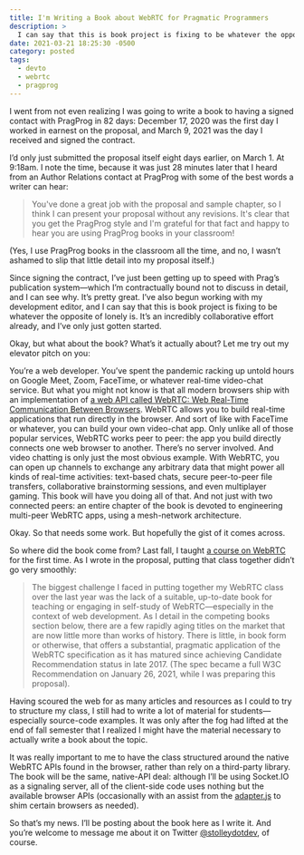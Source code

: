 ```yaml
---
title: I'm Writing a Book about WebRTC for Pragmatic Programmers
description: >
  I can say that this is book project is fixing to be whatever the opposite of lonely is.
date: 2021-03-21 18:25:30 -0500
category: posted
tags:
  - devto
  - webrtc
  - pragprog
---
```


I went from not even realizing I was going to write a book to having a signed contact with PragProg in 82 days: December 17, 2020 was the first day I worked in earnest on the proposal, and March 9, 2021 was the day I received and signed the contract.

I’d only just submitted the proposal itself eight days earlier, on March 1. At 9:18am. I note the time, because it was just 28 minutes later that I heard from an Author Relations contact at PragProg with some of the best words a writer can hear:

> You've done a great job with the proposal and sample chapter, so I think I can present your proposal without any revisions. It's clear that you get the PragProg style and I'm grateful for that fact and happy to hear you are using PragProg books in your classroom!

(Yes, I use PragProg books in the classroom all the time, and no, I wasn’t ashamed to slip that little detail into my proposal itself.)

Since signing the contract, I’ve just been getting up to speed with Prag’s publication system—which I’m contractually bound not to discuss in detail, and I can see why. It’s pretty great. I’ve also begun working with my development editor, and I can say that this is book project is fixing to be whatever the opposite of lonely is. It’s an incredibly collaborative effort already, and I’ve only just gotten started.

Okay, but what about the book? What’s it actually about? Let me try out my elevator pitch on you:

You’re a web developer. You’ve spent the pandemic racking up untold hours on Google Meet, Zoom, FaceTime, or whatever real-time video-chat service. But what you might not know is that all modern browsers ship with an implementation of [a web API called WebRTC: Web Real-Time Communication Between Browsers](https://www.w3.org/TR/webrtc/). WebRTC allows you to build real-time applications that run directly in the browser. And sort of like with FaceTime or whatever, you can build your own video-chat app. Only unlike all of those popular services, WebRTC works peer to peer: the app you build directly connects one web browser to another. There’s no server involved. And video chatting is only just the most obvious example. With WebRTC, you can open up channels to exchange any arbitrary data that might power all kinds of real-time activities: text-based chats, secure peer-to-peer file transfers, collaborative brainstorming sessions, and even multiplayer gaming. This book will have you doing all of that. And not just with two connected peers: an entire chapter of the book is devoted to engineering multi-peer WebRTC apps, using a mesh-network architecture.

Okay. So that needs some work. But hopefully the gist of it comes across.

So where did the book come from? Last fall, I taught [a course on WebRTC](https://courses.stolley.co/rtc/) for the first time. As I wrote in the proposal, putting that class together didn’t go very smoothly:

> The biggest challenge I faced in putting together my WebRTC class over the last year was the lack of a suitable, up-to-date book for teaching or engaging in self-study of WebRTC—especially in the context of web development. As I detail in the competing books section below, there are a few rapidly aging titles on the market that are now little more than works of history. There is little, in book form or otherwise, that offers a substantial, pragmatic application of the WebRTC specification as it has matured since achieving Candidate Recommendation status in late 2017. (The spec became a full W3C Recommendation on January 26, 2021, while I was preparing this proposal).

Having scoured the web for as many articles and resources as I could to try to structure my class, I still had to write a lot of material for students—especially source-code examples. It was only after the fog had lifted at the end of fall semester that I realized I might have the material necessary to actually write a book about the topic.

It was really important to me to have the class structured around the native WebRTC APIs found in the browser, rather than rely on a third-party library. The book will be the same, native-API deal: although I’ll be using Socket.IO as a signaling server, all of the client-side code uses nothing but the available browser APIs (occasionally with an assist from the [adapter.js](https://github.com/webrtcHacks/adapter) to shim certain browsers as needed).

So that’s my news. I’ll be posting about the book here as I write it. And you’re welcome to message me about it on Twitter [@stolleydotdev](https://twitter.com/stolleydotdev), of course.
